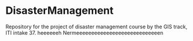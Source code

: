 # DisasterManagement
Repository for the project of disaster management course by the GIS track, ITI intake 37.
heeeeeeh
Nermeeeeeeeeeeeeeeeeeeeeeeeeeeeen
